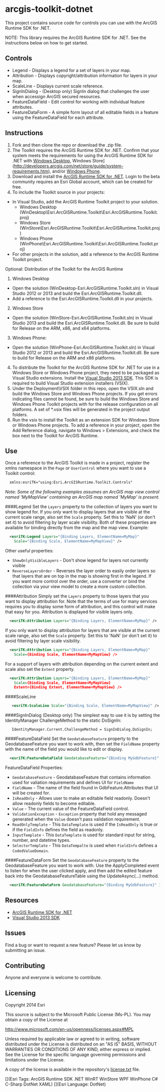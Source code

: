 # arcgis-toolkit-dotnet

This project contains source code for controls you can use with the ArcGIS Runtime SDK for .NET.  

NOTE: This library requires the ArcGIS Runtime SDK for .NET. See the instructions below on how to get started.

## Controls

- Legend - Displays a legend for a set of layers in your map.
- Attribution - Displays copyright/attribution information for layers in your map.
- ScaleLine - Displays current scale reference.
- SignInDialog - (Desktop only) SignIn dialog that challenges the user when accessign ArcGIS secured resources.
- FeatureDataField - Edit control for working with individual feature attributes.
- FeatureDataForm - A simple form layout of all editable fields in a feature using the FeatureDataField for each attribute.

## Instructions

1. Fork and then clone the repo or download the .zip file.
2. The Toolkit requires the ArcGIS Runtime SDK for .NET.  Confirm that your system meets the requirements for using the ArcGIS Runtime SDK for .NET with [Windows Desktop](http://developers.arcgis.com/net/desktop/guide/system-requirements.htm), Windows Store](http://developers.arcgis.com/net/store/guide/system-requirements.htm), and/or [Windows Phone](http://developers.arcgis.com/net/phone/guide/system-requirements.htm).  
3. Download and install the [ArcGIS Runtime SDK for .NET](http://esriurl.com/dotnetsdk).  Login to the beta community requires an Esri Global account, which can be created for free.
4. To include the Toolkit source in your projects:
 *  In Visual Studio, add the ArcGIS Runtime Toolkit project to your solution. 
	- Windows Desktop (WinDesktop\Esri.ArcGISRuntime.Toolkit\Esri.ArcGISRuntime.Toolkit.proj)
    - Windows Store	(WinStore\Esri.ArcGISRuntime.Toolkit\Esri.ArcGISRuntime.Toolkit.proj)
	- Windows Phone (WinPhone\Esri.ArcGISRuntime.Toolkit\Esri.ArcGISRuntime.Toolkit.proj)
 *  For other projects in the solution, add a reference to the ArcGIS Runtime Toolkit project.
 
Optional: Distribution of the Toolkit for the ArcGIS Runtime
1. Windows Desktop 
 *  Open the solution (WinDesktop-Esri.ArcGISRuntime.Toolkit.sln) in Visual Studio 2012 or 2013 and build the Esri.ArcGISRuntime.Toolkit.dll.
 *  Add a reference to the Esri.ArcGISRuntime.Toolkit.dll in your projects.  
2. Windows Store 
 *  Open the solution (WinStore-Esri.ArcGISRuntime.Toolkit.sln) in Visual Studio 2013 and build the Esri.ArcGISRuntime.Toolkit.dll.   Be sure to build for Release on the ARM, x86, and x64 platforms.
3. Windows Phone: 
 *  Open the solution (WinPhone-Esri.ArcGISRuntime.Toolkit.sln) in Visual Studio 2012 or 2013 and build the Esri.ArcGISRuntime.Toolkit.dll.  Be sure to build for Release on the ARM and x86 platforms.
4. To distribute the Toolkit for the ArcGIS Runtime SDK for .NET for use in a Windows Store or Windows Phone project, they need to be packaged as Visual Studio extensions.  Install the [Visual Studio 2013 SDK](http://msdn.microsoft.com/en-us/library/bb166441.aspx).  This SDK is required to build Visual Studio extension installers (VSIX).  
5. Under the Deployment\VSIX folder in this repo, open the VSIX.sln and build the Windows Store and Windows Phone projects.  If you get errors indicating files cannot be found, be sure to build the Windows Store and Windows Phone Toolkit projects with for the release configuration on all platforms.  A set of *.vsix files will be generated in the project output folders. 
6. Run the vsix to install the Toolkit as an extension SDK for Windows Store or Windows Phone projects.  To add a reference in your project, open the Add Reference dialog, navigate to Windows > Extensions, and check the box next to the Toolkit for ArcGIS Runtime.  
        
## Use 
Once a reference to the ArcGIS Toolkit is made in a project, register the xmlns namespace in the `Page` or `UserControl` where you want to use a Toolkit control:

```xml
  xmlns:esriTK="using:Esri.ArcGISRuntime.Toolkit.Controls" 
```

<i>Note: Some of the following examples assumes an ArcGIS map view control named 'MyMapView' containing an ArcGIS map named 'MyMap' is present.</i>

####Legend
Set the `Layers` property to the collection of layers you want to show legend for.
If you only want to display layers that are visible at the current scale range, also set the `Scale` property. Set this to 'NaN' (or don't set it) to avoid filtering by layer scale visibility.
Both of these properties are available for binding directly from the map and the map view. Example:
```xml
  <esriTK:Legend Layers="{Binding Layers, ElementName=MyMap}" 
    Scale="{Binding Scale, ElementName=MyMapView}" />
```
Other useful properties:
* `ShowOnlyVisibleLayers` - Don't show legend for layers not currently visible
* `ReverseLayersOrder` - Reverses the layer order to easily order layers so that layers that are on top in the map is showing first in the legend. If you want more control over the order, use a converter or bind the collection via your view model to create a more custom collection.

####Attribution
Simply set the `Layers` property to those layers that you want to display attribution for. Note that the terms of use for many services requires you to display some form of attribution, and this control will make that easy for you.
Attribution is displayed for visible layers only.
```xml
  <esriTK:Attribution Layers="{Binding Layers, ElementName=MyMap}" />
```
If you only want to display attribution for layers that are visible at the current scale range, also set the `Scale` property. Set this to 'NaN' (or don't set it) to avoid filtering by layer scale visibility.
```xml
  <esriTK:Attribution Layers="{Binding Layers, ElementName=MyMap}" 
    Scale={Binding Scale, ElementName=MyMapView} />
```
For a support of layers with attribution depending on the current extent and scale also set the `Extent` property.
```xml
  <esriTK:Attribution Layers="{Binding Layers, ElementName=MyMap}" 
    Scale={Binding Scale, ElementName=MyMapView} 
    Extent={Binding Extent, ElementName=MyMapView} />
```

####ScaleLine
```xml
   <esriTK:ScaleLine Scale="{Binding Scale, ElementName=MyMapView}" />
```

####SignInDialog (Desktop only)
The simplest way to use it is by setting the IdentityManager ChallengeMethod to the static DoSignIn:
```code
   IdentityManager.Current.ChallengeMethod = SignInDialog.DoSignIn;
```

####FeatureDataField
Set the `GeodatabaseFeature` property to the GeodatabaseFeature you want to work with, then set the `FieldName` property with the name of the field you would like to edit or display.

```xml
  <esriTK:FeatureDataField GeodatabaseFeature="{Binding MyGdbFeature}" FieldName="MyField" IsReadOnly="True" />
```

FeatureDataField Properties:
* `GeodatabaseFeature` - GeodatabaseFeature that contains information used for valiation requirements and defines UI for `FieldName`
* `FieldName` - The name of the field found in GdbFeature.Attributes that UI will be created for.
* `IsReadOnly` - Allows user to make an editable field readonly. Doesn't allow readonly fields to become editable.
* `Value` - The current value of the FeatureDataField control.
* `ValidationException` - `Exception` property that hold any messaged generated when the `Value` doesn't pass validation requirement.
* `ReadOnlyTemplate` - This `DataTemplate` is used if the `IsReadOnly` is true or if the `FieldInfo` defines the field as readonly.
* `InputTemplate` - This `DataTemplate` is used for standard input for string, number, and datetime types. 
* `SelectorTemplate` - This `DataTempalte` is used when `FieldInfo` defines a `CodedValueDomain`.

####FeatureDataForm
Set the `GeodatabaseFeature` property to the GeodatabaseFeature you want to work with. Use the ApplyCompleted event to listen for when the user clicked apply, and then add the edited feature back into the GeodatabaseFeatureTable using the UpdateAsync(...) method.

```xml
  <esriTK:FeatureDataForm GeodatabaseFeature="{Binding MyGdbFeature}" IsReadOnly="False" />
```

## Resources

* [ArcGIS Runtime SDK for .NET](http://esriurl/dotnetsdk)
* [Visual Studio 2013 SDK](http://www.microsoft.com/en-us/download/details.aspx?id=40758)

## Issues

Find a bug or want to request a new feature?  Please let us know by submitting an issue.

## Contributing

Anyone and everyone is welcome to contribute. 

## Licensing
Copyright 2014 Esri

This source is subject to the Microsoft Public License (Ms-PL).
You may obtain a copy of the License at

http://www.microsoft.com/en-us/openness/licenses.aspx#MPL

Unless required by applicable law or agreed to in writing, software
distributed under the License is distributed on an "AS IS" BASIS,
WITHOUT WARRANTIES OR CONDITIONS OF ANY KIND, either express or implied.
See the License for the specific language governing permissions and
limitations under the License.

A copy of the license is available in the repository's [license.txt]( https://raw.github.com/Esri/arcgis-toolkit-dotnet/master/license.txt) file.

[](Esri Tags: ArcGIS Runtime SDK .NET WinRT WinStore WPF WinPhone C# C-Sharp DotNet XAML)
[](Esri Language: DotNet)


